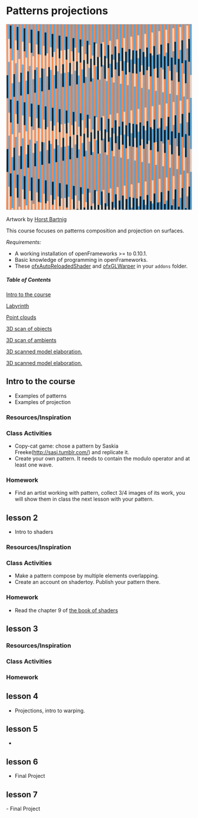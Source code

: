 # Patterns projections

![img](img/horst-bartnig.jpg)

Artwork by [Horst Bartnig](https://de.wikipedia.org/wiki/Horst_Bartnig)

This course focuses on patterns composition and projection on surfaces.

*Requirements:*

- A working installation of openFrameworks >= to 0.10.1.
- Basic knowledge of programming in openFrameworks.
- These [ofxAutoReloadedShader](https://github.com/andreasmuller/ofxAutoReloadedShader) and [ofxGLWarper](https://github.com/roymacdonald/ofxGLWarper) in your `addons` folder. 


##### Table of Contents

[Intro to the course](#1)

[Labyrinth](#2)

[Point clouds](#3)

[3D scan of objects](#4)

[3D scan of ambients](#5) 

[3D scanned model elaboration.](#6)

[3D scanned model elaboration.](#7)


<a name="#1">

## Intro to the course

<a/>

- Examples of patterns
- Examples of projection

### Resources/Inspiration

### Class Activities

- Copy-cat game: chose a pattern by Saskia Freeke(http://sasj.tumblr.com/) and replicate it.
- Create your own pattern. It needs to contain the modulo operator and at least one wave.

### Homework
- Find an artist working with pattern, collect 3/4 images of its work, you will show them in class the next lesson with your pattern.


<a name="#2">

## lesson 2

</a>

- Intro to shaders


### Resources/Inspiration

### Class Activities

- Make a pattern compose by multiple elements overlapping.
- Create an account on shadertoy. Publish your pattern there.

### Homework

- Read the chapter 9 of [the book of shaders](https://thebookofshaders.com/09/)


<a name="#2">

## lesson 3

</a>

### Resources/Inspiration

### Class Activities

### Homework


<a name="#4">

## lesson 4
</a>

- Projections, intro to warping.

<a name="#1">

## lesson 5

</a>

- 

<a name="#6">

## lesson 6

</a>

- Final Project

<a name="#7">

## lesson 7

</a>
</a>
- Final Project




